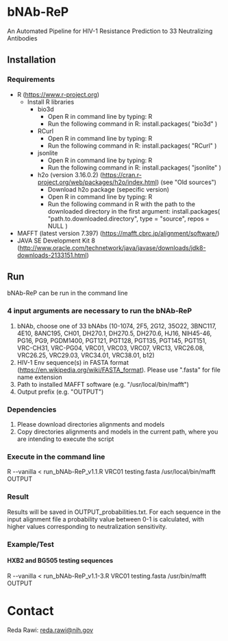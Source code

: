 # bNAb-ReP
An Automated Pipeline for HIV-1 Resistance Prediction to 33 Neutralizing Antibodies

## Installation

### Requirements
- R (https://www.r-project.org)
  - Install R libraries
    - bio3d
      - Open R in command line by typing: R
      - Run the following command in R: install.packages( "bio3d" )
    - RCurl
      - Open R in command line by typing: R
      - Run the following command in R: install.packages( "RCurl" )
    - jsonlite
      - Open R in command line by typing: R
      - Run the following command in R: install.packages( "jsonlite" )
    - h2o (version 3.16.0.2) (https://cran.r-project.org/web/packages/h2o/index.html) (see "Old sources")
      - Download h2o package (sepecific version)
      - Open R in command line by typing: R
      - Run the following command in R with the path to the downloaded directory in the first argument: install.packages( "path.to.downloaded.directory", type = "source", repos = NULL )
- MAFFT (latest version 7.397) (https://mafft.cbrc.jp/alignment/software/)
- JAVA SE Development Kit 8 (http://www.oracle.com/technetwork/java/javase/downloads/jdk8-downloads-2133151.html)

## Run 
bNAb-ReP can be run in the command line

### 4 input arguments are necessary to run the bNAb-ReP
  1.  bNAb, choose one of 33 bNAbs (10-1074, 2F5, 2G12, 35O22, 3BNC117, 4E10, 8ANC195, CH01, DH270.1, DH270.5, DH270.6, HJ16, NIH45-46, PG16, PG9, PGDM1400, PGT121, PGT128, PGT135, PGT145, PGT151, VRC-CH31, VRC-PG04, VRC01, VRC03, VRC07, VRC13, VRC26.08, VRC26.25, VRC29.03, VRC34.01, VRC38.01, b12)
  2.  HIV-1 Env sequence(s) in FASTA format (https://en.wikipedia.org/wiki/FASTA_format).
      Please use ".fasta" for file name extension 
  3.  Path to installed MAFFT software (e.g. "/usr/local/bin/mafft")
  4.  Output prefix (e.g. "OUTPUT")

### Dependencies
  1. Please download directories alignments and models
  2. Copy directories alignments and models in the current path, where you are intending to execute the script

### Execute in the command line
R --vanilla < run_bNAb-ReP_v1.1.R VRC01 testing.fasta /usr/local/bin/mafft OUTPUT

### Result
Results will be saved in OUTPUT_probabilities.txt. For each sequence in the input alignment file a probability value between 0-1 is calculated, with higher values corresponding to neutralization sensitivity.



### Example/Test

#### HXB2 and BG505 testing sequences
R --vanilla < run_bNAb-ReP_v1.1-3.R VRC01 testing.fasta /usr/bin/mafft OUTPUT

# Contact
Reda Rawi: reda.rawi@nih.gov
